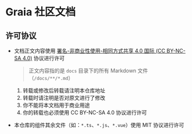 # Graia 社区文档

## 许可协议

- 文档正文内容使用 [署名-非商业性使用-相同方式共享 4.0 国际 (CC BY-NC-SA 4.0)](https://creativecommons.org/licenses/by-nc-sa/4.0/deed.zh) 协议进行许可

  > 正文内容指的是 `docs` 目录下的所有 Markdown 文件（`/docs/**/*.md`）

  1. 转载或修改后转载请注明本仓库地址
  2. 转载时请注明是否对原文进行了修改
  3. 你不能将本文档用于商业用途
  4. 你的转载也必须使用 CC BY-NC-SA 4.0 协议进行许可

- 本仓库的组件其余文件（如：`*.ts`、`*.js`、`*.vue`）使用 MIT 协议进行许可
